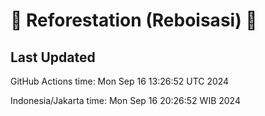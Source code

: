 
# 🌳 Reforestation (Reboisasi) 🌲

## Last Updated

GitHub Actions time: Mon Sep 16 13:26:52 UTC 2024

Indonesia/Jakarta time: Mon Sep 16 20:26:52 WIB 2024
